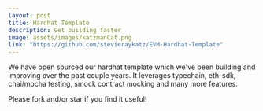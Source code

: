 ```yaml
---
layout: post
title: Hardhat Template
description: Get building faster
image: assets/images/katzmanCat.png
link: "https://github.com/stevieraykatz/EVM-Hardhat-Template"
---
```


We have open sourced our hardhat template which we've been building and improving over the past couple years. It leverages typechain, eth-sdk, chai/mocha testing, smock contract mocking and many more features. 

Please fork and/or star if you find it useful! 
